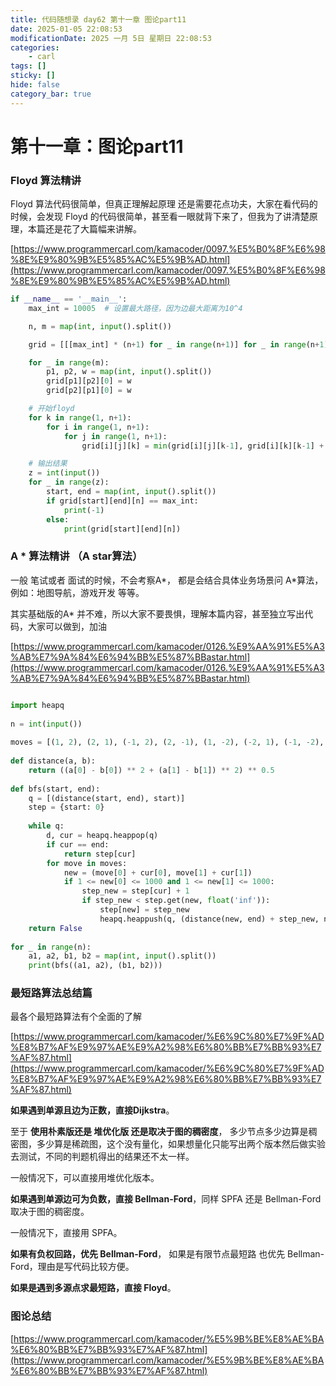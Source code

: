 ```yaml
---
title: 代码随想录 day62 第十一章 图论part11
date: 2025-01-05 22:08:53
modificationDate: 2025 一月 5日 星期日 22:08:53
categories: 
	- carl
tags: []
sticky: []
hide: false
category_bar: true
---
```



# 第十一章：图论part11

### Floyd 算法精讲

Floyd 算法代码很简单，但真正理解起原理 还是需要花点功夫，大家在看代码的时候，会发现 Floyd 的代码很简单，甚至看一眼就背下来了，但我为了讲清楚原理，本篇还是花了大篇幅来讲解。

[https://www.programmercarl.com/kamacoder/0097.%E5%B0%8F%E6%98%8E%E9%80%9B%E5%85%AC%E5%9B%AD.html](https://www.programmercarl.com/kamacoder/0097.%E5%B0%8F%E6%98%8E%E9%80%9B%E5%85%AC%E5%9B%AD.html)


```python
if __name__ == '__main__':
    max_int = 10005  # 设置最大路径，因为边最大距离为10^4

    n, m = map(int, input().split())

    grid = [[[max_int] * (n+1) for _ in range(n+1)] for _ in range(n+1)]  # 初始化三维dp数组

    for _ in range(m):
        p1, p2, w = map(int, input().split())
        grid[p1][p2][0] = w
        grid[p2][p1][0] = w

    # 开始floyd
    for k in range(1, n+1):
        for i in range(1, n+1):
            for j in range(1, n+1):
                grid[i][j][k] = min(grid[i][j][k-1], grid[i][k][k-1] + grid[k][j][k-1])

    # 输出结果
    z = int(input())
    for _ in range(z):
        start, end = map(int, input().split())
        if grid[start][end][n] == max_int:
            print(-1)
        else:
            print(grid[start][end][n])

```


### A * 算法精讲 （A star算法）

一般 笔试或者 面试的时候，不会考察A*， 都是会结合具体业务场景问 A*算法，例如：地图导航，游戏开发 等等。

其实基础版的A* 并不难，所以大家不要畏惧，理解本篇内容，甚至独立写出代码，大家可以做到，加油

[https://www.programmercarl.com/kamacoder/0126.%E9%AA%91%E5%A3%AB%E7%9A%84%E6%94%BB%E5%87%BBastar.html](https://www.programmercarl.com/kamacoder/0126.%E9%AA%91%E5%A3%AB%E7%9A%84%E6%94%BB%E5%87%BBastar.html)


```python

import heapq
 
n = int(input())
 
moves = [(1, 2), (2, 1), (-1, 2), (2, -1), (1, -2), (-2, 1), (-1, -2), (-2, -1)]
 
def distance(a, b):
    return ((a[0] - b[0]) ** 2 + (a[1] - b[1]) ** 2) ** 0.5
 
def bfs(start, end):
    q = [(distance(start, end), start)]
    step = {start: 0}
     
    while q:
        d, cur = heapq.heappop(q)
        if cur == end:
            return step[cur]
        for move in moves:
            new = (move[0] + cur[0], move[1] + cur[1])
            if 1 <= new[0] <= 1000 and 1 <= new[1] <= 1000:
                step_new = step[cur] + 1
                if step_new < step.get(new, float('inf')):
                    step[new] = step_new
                    heapq.heappush(q, (distance(new, end) + step_new, new))
    return False
                     
for _ in range(n):
    a1, a2, b1, b2 = map(int, input().split())
    print(bfs((a1, a2), (b1, b2)))
```


### 最短路算法总结篇

最各个最短路算法有个全面的了解

[https://www.programmercarl.com/kamacoder/%E6%9C%80%E7%9F%AD%E8%B7%AF%E9%97%AE%E9%A2%98%E6%80%BB%E7%BB%93%E7%AF%87.html](https://www.programmercarl.com/kamacoder/%E6%9C%80%E7%9F%AD%E8%B7%AF%E9%97%AE%E9%A2%98%E6%80%BB%E7%BB%93%E7%AF%87.html)

**如果遇到单源且边为正数，直接Dijkstra**。

至于 **使用朴素版还是 堆优化版 还是取决于图的稠密度**， 多少节点多少边算是稠密图，多少算是稀疏图，这个没有量化，如果想量化只能写出两个版本然后做实验去测试，不同的判题机得出的结果还不太一样。

一般情况下，可以直接用堆优化版本。

**如果遇到单源边可为负数，直接 Bellman-Ford**，同样 SPFA 还是 Bellman-Ford 取决于图的稠密度。

一般情况下，直接用 SPFA。

**如果有负权回路，优先 Bellman-Ford**， 如果是有限节点最短路 也优先 Bellman-Ford，理由是写代码比较方便。

**如果是遇到多源点求最短路，直接 Floyd**。
### 图论总结

[https://www.programmercarl.com/kamacoder/%E5%9B%BE%E8%AE%BA%E6%80%BB%E7%BB%93%E7%AF%87.html](https://www.programmercarl.com/kamacoder/%E5%9B%BE%E8%AE%BA%E6%80%BB%E7%BB%93%E7%AF%87.html)